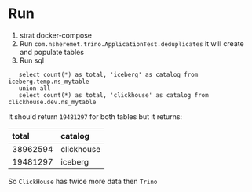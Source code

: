 # Run
1) strat docker-compose
2) Run `com.nsheremet.trino.ApplicationTest.deduplicates` it will create and populate tables
3) Run sql
```
   select count(*) as total, 'iceberg' as catalog from iceberg.temp.ns_mytable
   union all
   select count(*) as total, 'clickhouse' as catalog from clickhouse.dev.ns_mytable
```
It should return `19481297` for both tables but it returns:

| total | catalog |
| :--- | :--- |
| 38962594 | clickhouse |
| 19481297 | iceberg |

So `ClickHouse` has twice more data then `Trino`